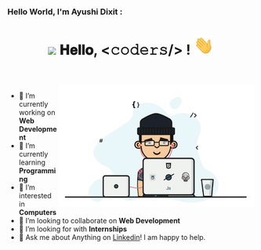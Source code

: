 ### Hello World, I'm Ayushi Dixit :

<h1 align="center">
  <a target="_blank">
    <img src="https://www.google.com/url?sa=i&url=https%3A%2F%2Ftenor.com%2Fsearch%2Fprograming-gifs&psig=AOvVaw3W7HlxtTa1uw6WCSgUQute&ust=1651864458859000&source=images&cd=vfe&ved=2ahUKEwjo6MjjiMn3AhUik9gFHTo4AJAQr4kDegUIARDLAg" width="24px" style="max-width:100%;">
  </a>
  𝐇𝐞𝐥𝐥𝐨, &lt;𝚌𝚘𝚍𝚎𝚛𝚜/&gt; !
  <a target="_blank">
    <img src="https://github.com/Angryl/GitHub-tutorials/blob/main/gif/Hi.gif" width="40px" />
  </a>
</h1>

<br/>
<br/>
<a target="_blank">
  <img align="right" height="250" width="400" alt="GIF" src="https://github.com/Angryl/GitHub-tutorials/blob/main/gif/image.gif">
</a>

- 🔭 I’m currently working on **Web Development**
- 🌱 I’m currently learning **Programming**
- 👀 I’m interested in **Computers**
- 👯 I’m looking to collaborate on **Web Development**
- 🤔 I’m looking for with **Internships**
- 💬 Ask me about Anything on [Linkedin](https://www.linkedin.com/in/ayushidixit888/)! I am happy to help.


